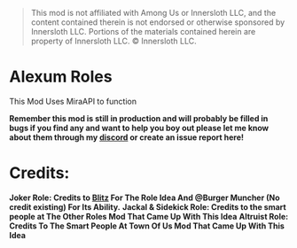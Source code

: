 > This mod is not affiliated with Among Us or Innersloth LLC, and the content contained therein is not endorsed or otherwise sponsored by Innersloth LLC. Portions of the materials contained herein are property of Innersloth LLC. © Innersloth LLC.

# Alexum Roles

This Mod Uses MiraAPI to function

**Remember this mod is still in production and will probably be filled in bugs if you find any and want to help you boy out please let me know about them through my [discord](https://discord.gg/7wU5HMPtCB) or create an issue report here!**

# Credits:
**Joker Role: Credits to [Blitz](https://www.youtube.com/@HeloBaloo) For The Role Idea And @Burger Muncher (No credit existing) For Its Ability.**
**Jackal & Sidekick Role: Credits to the smart people at The Other Roles Mod That Came Up With This Idea**
**Altruist Role: Credits To The Smart People At Town Of Us Mod That Came Up With This Idea** 
